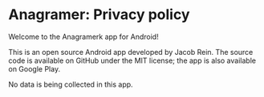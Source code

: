 # Anagramer: Privacy policy

Welcome to the Anagramerk app for Android!

This is an open source Android app developed by Jacob Rein. The source code is available on GitHub under the MIT license; the app is also available on Google Play.

No data is being collected in this app.

